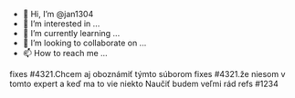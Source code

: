 - 👋 Hi, I’m @jan1304
- 👀 I’m interested in ...
- 🌱 I’m currently learning ...
- 💞️ I’m looking to collaborate on ...
- 📫 How to reach me ...

<!---
jan1304/jan1304 is a ✨ special ✨ repository because its `README.md` (this file) appears on your GitHub profile.
You can click the Preview link to take a look at your changes.
--->
fixes #4321.Chcem aj oboznámiť týmto súborom fixes #4321.že niesom v tomto expert a keď ma to vie niekto
Naučiť budem veľmi rád refs #1234 
